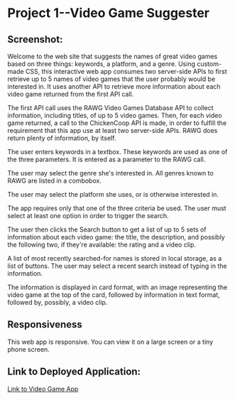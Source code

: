 
# Project 1--Video Game Suggester

## Screenshot:


Welcome to the web site that suggests the names of great video games based on three things: keywords, a platform, and a genre.  Using custom-made CSS, this interactive web app consumes two server-side APIs to first retrieve up to 5 names of video games that the user probably would be interested in.  It uses another API to retrieve more information about each video game returned from the first API call.  

The first API call uses the RAWG Video Games Database API to collect information, including titles, of up to 5 video games.  Then, for each video game returned, a call to the ChickenCoop API is made, in order to fulfill the requirement that this app use at least two server-side APIs.  RAWG does return plenty of information, by itself.  

The user enters keywords in a textbox.  These keywords are used as one of the three parameters.  It is entered as a parameter to the RAWG call.  

The user may select the genre she's interested in.  All genres known to RAWG are listed in a combobox.

The user may select the platform she uses, or is otherwise interested in.  

The app requires only that one of the three criteria be used. The user must select at least one option in order to trigger the search.

The user then clicks the Search button to get a list of up to 5 sets of information about each video game: the title, the description, and possibly the following two, if they're available: the rating and a video clip.  

A list of most recently searched-for names is stored in local storage, as a list of buttons.  The user may select a recent search instead of typing in the information.

The information is displayed in card format, with an image representing the video game at the top of the card, followed by information in text format, followed by, possibly, a video clip.  

## Responsiveness

This web app is responsive. You can view it on a large screen or a tiny phone screen.

## Link to Deployed Application:

[Link to Video Game App](https://mariothompson0010.github.io/Project_1_develop/index.html)


